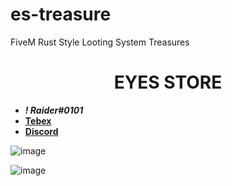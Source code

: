 # es-treasure
FiveM Rust Style Looting System Treasures

<div align="center">
  <h1>EYES STORE</h1>
</div>

- **_! Raider#0101_**
- [**Tebex**](https://eyestore.tebex.io/)
- [**Discord**](https://discord.gg/EkwWvFS)


![image](https://github.com/raiderss/es-treasure/assets/53000629/c17b778e-14b8-4fd4-986d-12ffd807ce2e)

![image](https://github.com/raiderss/es-treasure/assets/53000629/fe245e0d-60bc-4bac-939a-09c60af6cdc5)

